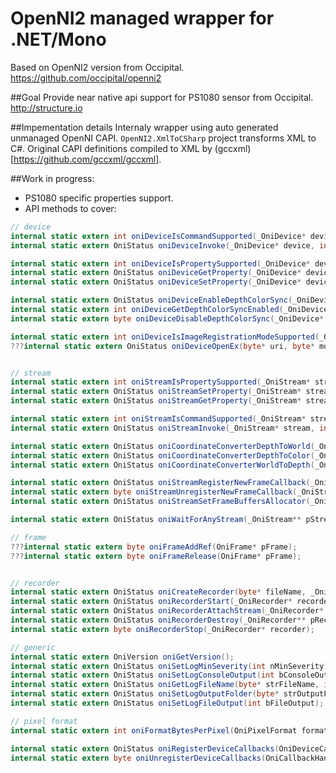 OpenNI2 managed wrapper for .NET/Mono
================================

Based on OpenNI2 version from Occipital. 
https://github.com/occipital/openni2


##Goal
Provide near native api support for PS1080 sensor from Occipital.
http://structure.io


##Impementation details
Internaly wrapper using auto generated unmanaged OpenNI CAPI. 
```OpenNI2.XmlToCSharp``` project transforms XML to C#. 
Original CAPI definitions compiled to XML by (gccxml)[https://github.com/gccxml/gccxml].


##Work in progress:
- PS1080 specific properties support.
- API methods to cover:
```csharp
// device
internal static extern int oniDeviceIsCommandSupported(_OniDevice* device, int commandId);
internal static extern OniStatus oniDeviceInvoke(_OniDevice* device, int commandId, byte* data, int dataSize);

internal static extern int oniDeviceIsPropertySupported(_OniDevice* device, int propertyId);
internal static extern OniStatus oniDeviceGetProperty(_OniDevice* device, int propertyId, byte* data, int* pDataSize);
internal static extern OniStatus oniDeviceSetProperty(_OniDevice* device, int propertyId, byte* data, int dataSize);

internal static extern OniStatus oniDeviceEnableDepthColorSync(_OniDevice* device);
internal static extern int oniDeviceGetDepthColorSyncEnabled(_OniDevice* device);
internal static extern byte oniDeviceDisableDepthColorSync(_OniDevice* device);

internal static extern int oniDeviceIsImageRegistrationModeSupported(_OniDevice* device, OniImageRegistrationMode mode);
???internal static extern OniStatus oniDeviceOpenEx(byte* uri, byte* mode, _OniDevice** pDevice);


// stream
internal static extern int oniStreamIsPropertySupported(_OniStream* stream, int propertyId);
internal static extern OniStatus oniStreamSetProperty(_OniStream* stream, int propertyId, byte* data, int dataSize);
internal static extern OniStatus oniStreamGetProperty(_OniStream* stream, int propertyId, byte* data, int* pDataSize);

internal static extern int oniStreamIsCommandSupported(_OniStream* stream, int commandId);
internal static extern OniStatus oniStreamInvoke(_OniStream* stream, int commandId, byte* data, int dataSize);

internal static extern OniStatus oniCoordinateConverterDepthToWorld(_OniStream* depthStream, float depthX, float depthY, float depthZ, float* pWorldX, float* pWorldY, float* pWorldZ);
internal static extern OniStatus oniCoordinateConverterDepthToColor(_OniStream* depthStream, _OniStream* colorStream, int depthX, int depthY, ushort depthZ, int* pColorX, int* pColorY);
internal static extern OniStatus oniCoordinateConverterWorldToDepth(_OniStream* depthStream, float worldX, float worldY, float worldZ, float* pDepthX, float* pDepthY, float* pDepthZ);

internal static extern OniStatus oniStreamRegisterNewFrameCallback(_OniStream* stream, OniNewFrameCallback handler, byte* pCookie, OniCallbackHandleImpl** pHandle);
internal static extern byte oniStreamUnregisterNewFrameCallback(_OniStream* stream, OniCallbackHandleImpl* handle);
internal static extern OniStatus oniStreamSetFrameBuffersAllocator(_OniStream* stream, OniFrameAllocBufferCallback alloc, OniFrameFreeBufferCallback free, byte* pCookie);

internal static extern OniStatus oniWaitForAnyStream(_OniStream** pStreams, int numStreams, int* pStreamIndex, int timeout);

// frame
???internal static extern byte oniFrameAddRef(OniFrame* pFrame);
???internal static extern byte oniFrameRelease(OniFrame* pFrame);


// recorder
internal static extern OniStatus oniCreateRecorder(byte* fileName, _OniRecorder** pRecorder);
internal static extern OniStatus oniRecorderStart(_OniRecorder* recorder);
internal static extern OniStatus oniRecorderAttachStream(_OniRecorder* recorder, _OniStream* stream, int allowLossyCompression);
internal static extern OniStatus oniRecorderDestroy(_OniRecorder** pRecorder);
internal static extern byte oniRecorderStop(_OniRecorder* recorder);

// generic
internal static extern OniVersion oniGetVersion();
internal static extern OniStatus oniSetLogMinSeverity(int nMinSeverity);
internal static extern OniStatus oniSetLogConsoleOutput(int bConsoleOutput);
internal static extern OniStatus oniGetLogFileName(byte* strFileName, int nBufferSize);
internal static extern OniStatus oniSetLogOutputFolder(byte* strOutputFolder);
internal static extern OniStatus oniSetLogFileOutput(int bFileOutput);

// pixel format
internal static extern int oniFormatBytesPerPixel(OniPixelFormat format);

internal static extern OniStatus oniRegisterDeviceCallbacks(OniDeviceCallbacks pCallbacks, byte* pCookie, OniCallbackHandleImpl** pHandle);
internal static extern byte oniUnregisterDeviceCallbacks(OniCallbackHandleImpl* handle);
```